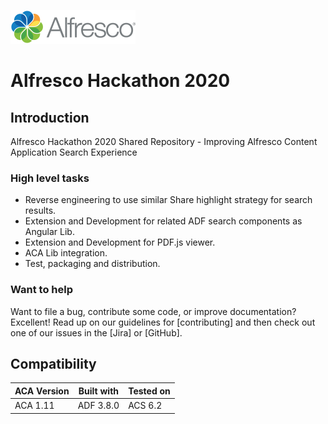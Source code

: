 <p align="left"><img title="Alfresco" src="alfresco.png" alt="Alfresco - Simply a better way to create amazing digital experiences"></p>

# Alfresco Hackathon 2020


## Introduction

Alfresco Hackathon 2020 Shared Repository - Improving Alfresco Content Application Search Experience

### High level tasks

- Reverse engineering to use similar Share highlight strategy for search results.
- Extension and Development for related ADF search components as Angular Lib.
- Extension and Development for PDF.js viewer.
- ACA Lib integration.
- Test, packaging and distribution.

### Want to help

Want to file a bug, contribute some code, or improve documentation? Excellent!
Read up on our guidelines for [contributing] and then check out one of our issues in the [Jira] or [GitHub].

## Compatibility

| ACA Version | Built with | Tested on |
| ----------- | ---------- | --------- |
| ACA 1.11    | ADF 3.8.0  | ACS 6.2   |